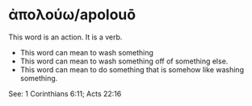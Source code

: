 # ἀπολούω/apolouō
This word is an action. It is a verb.
* This word can mean to wash something 
* This word can mean to wash something off of something else.
* This word can mean to do something that is somehow like washing something.

See: 1 Corinthians 6:11; Acts 22:16
